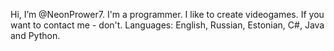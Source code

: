 Hi, I’m @NeonPrower7.
I'm a programmer. I like to create videogames.
If you want to contact me - don't.
Languages: English, Russian, Estonian, C#, Java and Python.
